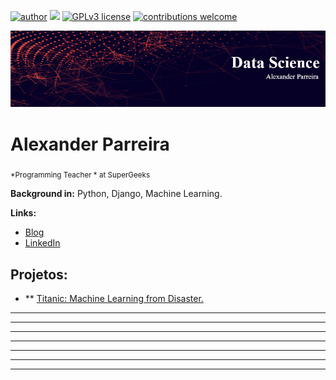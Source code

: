 [![author](https://img.shields.io/badge/author-AlexParreira-red.svg)](https://www.linkedin.com/) [![](https://img.shields.io/badge/python-3.7+-blue.svg)](https://www.python.org/downloads/release/python-365/) [![GPLv3 license](https://img.shields.io/badge/License-GPLv3-blue.svg)](http://perso.crans.org/besson/LICENSE.html) [![contributions welcome](https://img.shields.io/badge/contributions-welcome-brightgreen.svg?style=flat)](https://github.com/AlexanderParreira)

<p align="center">
  <img src="banner.jpg" >
</p>

# Alexander Parreira
<sub>*Programming Teacher * at SuperGeeks </sub>



**Background in:** Python, Django, Machine Learning.

**Links:**
* [Blog]()
* [LinkedIn](https://www.linkedin.com/)



## Projetos:


* ** <a href="https://bit.ly/368Zvva">Titanic: Machine Learning from Disaster.</a>
* **
* **
* **
* **
* **
* **

---




